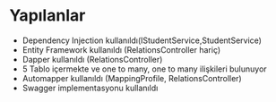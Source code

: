 # Yapılanlar
- Dependency Injection kullanıldı(IStudentService,StudentService)
- Entity Framework kullanıldı (RelationsController hariç)
- Dapper kullanıldı (RelationsController)
- 5 Tablo içermekte ve one to many, one to many ilişkileri bulunuyor
- Automapper kullanıldı (MappingProfile, RelationsController)
- Swagger implementasyonu kullanıldı